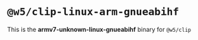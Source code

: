 # `@w5/clip-linux-arm-gnueabihf`

This is the **armv7-unknown-linux-gnueabihf** binary for `@w5/clip`
